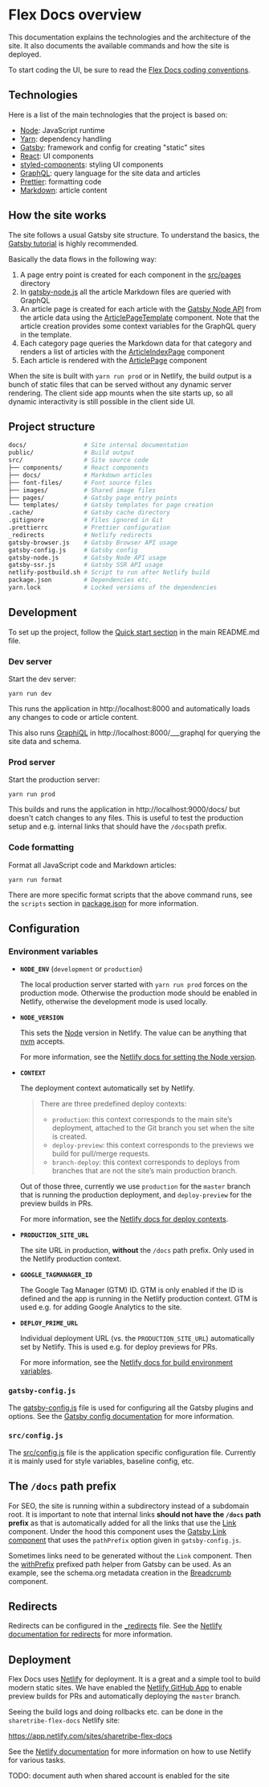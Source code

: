 # Flex Docs overview

This documentation explains the technologies and the architecture of the
site. It also documents the available commands and how the site is
deployed.

To start coding the UI, be sure to read the
[Flex Docs coding conventions](./coding-conventions.md).

## Technologies

Here is a list of the main technologies that the project is based on:

- [Node](https://nodejs.org/): JavaScript runtime
- [Yarn](https://yarnpkg.com/): dependency handling
- [Gatsby](https://www.gatsbyjs.org/): framework and config for creating
  "static" sites
- [React](https://reactjs.org): UI components
- [styled-components](https://www.styled-components.com/): styling UI
  components
- [GraphQL](https://graphql.org/): query language for the site data and
  articles
- [Prettier](https://prettier.io/): formatting code
- [Markdown](https://en.wikipedia.org/wiki/Markdown): article content

## How the site works

The site follows a usual Gatsby site structure. To understand the
basics, the [Gatsby tutorial](https://www.gatsbyjs.org/tutorial/) is
highly recommended.

Basically the data flows in the following way:

1. A page entry point is created for each component in the
   [src/pages](../src/pages) directory
1. In [gatsby-node.js](../gatsby-node.js) all the article Markdown files
   are queried with GraphQL
1. An article page is created for each article with the
   [Gatsby Node API](https://www.gatsbyjs.org/docs/node-apis/) from the
   article data using the
   [ArticlePageTemplate](../src/templates/ArticlePageTemplate.js)
   component. Note that the article creation provides some context
   variables for the GraphQL query in the template.
1. Each category page queries the Markdown data for that category and
   renders a list of articles with the
   [ArticleIndexPage](../src/components/ArticleIndexPage/ArticleIndexPage.js)
   component
1. Each article is rendered with the
   [ArticlePage](../src/components/ArticlePage/ArticlePage.js) component

When the site is built with `yarn run prod` or in Netlify, the build
output is a bunch of static files that can be served without any dynamic
server rendering. The client side app mounts when the site starts up, so
all dynamic interactivity is still possible in the client side UI.

## Project structure

```sh
docs/                # Site internal documentation
public/              # Build output
src/                 # Site source code
├── components/      # React components
├── docs/            # Markdown articles
├── font-files/      # Font source files
├── images/          # Shared image files
├── pages/           # Gatsby page entry points
└── templates/       # Gatsby templates for page creation
.cache/              # Gatsby cache directory
.gitignore           # Files ignored in Git
.prettierrc          # Prettier configuration
_redirects           # Netlify redirects
gatsby-browser.js    # Gatsby Browser API usage
gatsby-config.js     # Gatsby config
gatsby-node.js       # Gatsby Node API usage
gatsby-ssr.js        # Gatsby SSR API usage
netlify-postbuild.sh # Script to run after Netlify build
package.json         # Dependencies etc.
yarn.lock            # Locked versions of the dependencies
```

## Development

To set up the project, follow the
[Quick start section](../README.md#quick-start) in the main README.md
file.

### Dev server

Start the dev server:

    yarn run dev

This runs the application in http://localhost:8000 and automatically
loads any changes to code or article content.

This also runs [GraphiQL](https://github.com/graphql/graphiql) in
http://localhost:8000/___graphql for querying the site data and schema.

### Prod server

Start the production server:

    yarn run prod

This builds and runs the application in http://localhost:9000/docs/ but
doesn't catch changes to any files. This is useful to test the
production setup and e.g. internal links that should have the
`/docs`path prefix.

### Code formatting

Format all JavaScript code and Markdown articles:

    yarn run format

There are more specific format scripts that the above command runs, see
the `scripts` section in [package.json](../package.json) for more
information.

## Configuration

### Environment variables

- **`NODE_ENV`** (`development` or `production`)

  The local production server started with `yarn run prod` forces on the
  production mode. Otherwise the production mode should be enabled in
  Netlify, otherwise the development mode is used locally.

- **`NODE_VERSION`**

  This sets the [Node](https://nodejs.org/) version in Netlify. The
  value can be anything that [nvm](https://github.com/creationix/nvm)
  accepts.

  For more information, see the
  [Netlify docs for setting the Node version](https://www.netlify.com/docs/continuous-deployment/#set-node-ruby-or-python-version).

- **`CONTEXT`**

  The deployment context automatically set by Netlify.

  > There are three predefined deploy contexts:
  >
  > - `production`: this context corresponds to the main site’s
  >   deployment, attached to the Git branch you set when the site is
  >   created.
  > - `deploy-preview`: this context corresponds to the previews we
  >   build for pull/merge requests.
  > - `branch-deploy`: this context corresponds to deploys from branches
  >   that are not the site’s main production branch.

  Out of those three, currently we use `production` for the `master`
  branch that is running the production deployment, and `deploy-preview`
  for the preview builds in PRs.

  For more information, see the
  [Netlify docs for deploy contexts](https://www.netlify.com/docs/continuous-deployment/#deploy-contexts).

- **`PRODUCTION_SITE_URL`**

  The site URL in production, **without** the `/docs` path prefix. Only
  used in the Netlify production context.

- **`GOOGLE_TAGMANAGER_ID`**

  The Google Tag Manager (GTM) ID. GTM is only enabled if the ID is
  defined and the app is running in the Netlify production context. GTM
  is used e.g. for adding Google Analytics to the site.

- **`DEPLOY_PRIME_URL`**

  Individual deployment URL (vs. the `PRODUCTION_SITE_URL`)
  automatically set by Netlify. This is used e.g. for deploy previews
  for PRs.

  For more information, see the
  [Netlify docs for build environment variables](https://www.netlify.com/docs/continuous-deployment/#build-environment-variables).

### `gatsby-config.js`

The [gatsby-config.js](../gatsby-config.js) file is used for configuring
all the Gatsby plugins and options. See the
[Gatsby config documentation](https://www.gatsbyjs.org/docs/gatsby-config/)
for more information.

### `src/config.js`

The [src/config.js](../src/config.js) file is the application specific
configuration file. Currently it is mainly used for style variables,
baseline config, etc.

## The `/docs` path prefix

For SEO, the site is running within a subdirectory instead of a
subdomain root. It is important to note that internal links **should not
have the `/docs` path prefix** as that is automatically added for all
the links that use the [Link](../src/components/Link.js) component.
Under the hood this component uses the
[Gatsby Link component](https://www.gatsbyjs.org/docs/gatsby-link/) that
uses the `pathPrefix` option given in `gatsby-config.js`.

Sometimes links need to be generated without the `Link` component. Then
the
[withPrefix](https://www.gatsbyjs.org/docs/gatsby-link/#prefixed-paths-helper)
prefixed path helper from Gatsby can be used. As an example, see the
schema.org metadata creation in the
[Breadcrumb](../src/components/Breadcrumb.js) component.

## Redirects

Redirects can be configured in the [\_redirects](../_redirects) file.
See the
[Netlify documentation for redirects](https://www.netlify.com/docs/redirects/)
for more information.

## Deployment

Flex Docs uses [Netlify](https://www.netlify.com/) for deployment. It is
a great and a simple tool to build modern static sites. We have enabled
the
[Netlify GitHub App](https://www.netlify.com/docs/github-permissions/)
to enable preview builds for PRs and automatically deploying the
`master` branch.

Seeing the build logs and doing rollbacks etc. can be done in the
`sharetribe-flex-docs` Netlify site:

https://app.netlify.com/sites/sharetribe-flex-docs

See the [Netlify documentation](https://www.netlify.com/docs/) for more
information on how to use Netlify for various tasks.

TODO: document auth when shared account is enabled for the site

